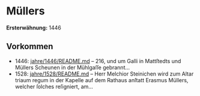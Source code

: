 # Müllers

**Ersterwähnung:** 1446

## Vorkommen
- 1446: [jahre/1446/README.md](../jahre/1446/README.md) – 216, und
um Galli in Mattſtedts und Müllers Scheunen in der
Mühlgaſſe gebrannt...
- 1528: [jahre/1528/README.md](../jahre/1528/README.md) – Herr Melchior Steinichen wird zum Altar triaum regum
in der Kapelle auf dem Rathaus anſtatt Erasmus Müllers,
welcher ſolches reſigniert, am...
